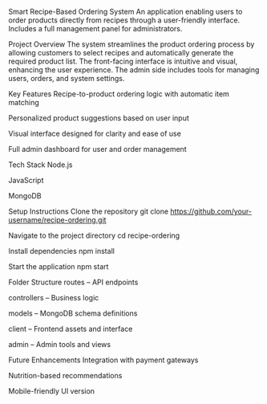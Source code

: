 Smart Recipe-Based Ordering System
An application enabling users to order products directly from recipes through a user-friendly interface. Includes a full management panel for administrators.

Project Overview
The system streamlines the product ordering process by allowing customers to select recipes and automatically generate the required product list. The front-facing interface is intuitive and visual, enhancing the user experience. The admin side includes tools for managing users, orders, and system settings.

Key Features
Recipe-to-product ordering logic with automatic item matching

Personalized product suggestions based on user input

Visual interface designed for clarity and ease of use

Full admin dashboard for user and order management

Tech Stack
Node.js

JavaScript

MongoDB

Setup Instructions
Clone the repository
git clone https://github.com/your-username/recipe-ordering.git

Navigate to the project directory
cd recipe-ordering

Install dependencies
npm install

Start the application
npm start

Folder Structure
routes – API endpoints

controllers – Business logic

models – MongoDB schema definitions

client – Frontend assets and interface

admin – Admin tools and views

Future Enhancements
Integration with payment gateways

Nutrition-based recommendations

Mobile-friendly UI version

